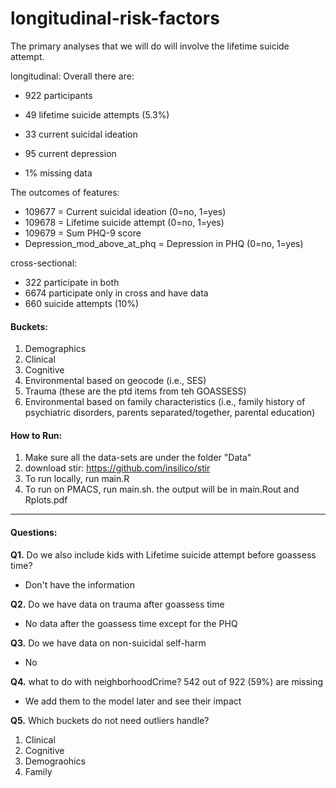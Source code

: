 # longitudinal-risk-factors

The primary analyses that we will do will involve the lifetime suicide attempt.

longitudinal:
Overall there are:

* 922 participants 
* 49 lifetime suicide attempts (5.3%)
* 33 current suicidal ideation  
* 95 current depression

* 1% missing data

The outcomes of features:

* 109677 = Current suicidal ideation (0=no, 1=yes)
* 109678 = Lifetime suicide attempt (0=no, 1=yes)
* 109679 = Sum PHQ-9 score
* Depression_mod_above_at_phq = Depression in PHQ (0=no, 1=yes)

cross-sectional:
* 322 participate in both 
* 6674 participate only in cross and have data
* 660 suicide attempts (10%)

#### Buckets:

1. Demographics
2. Clinical
3. Cognitive
4. Environmental based on geocode (i.e., SES)
5. Trauma (these are the ptd items from teh GOASSESS)
6. Environmental based on family characteristics (i.e., family history of psychiatric disorders, parents separated/together, parental education)


#### How to Run:
1. Make sure all the data-sets are under the folder "Data"
2. download stir: https://github.com/insilico/stir
3. To run locally, run main.R
4. To run on PMACS, run main.sh. the output will be in main.Rout and Rplots.pdf


  
---
####  Questions:
**Q1.** Do we also include kids with Lifetime suicide attempt before goassess time?  
  - Don't have the information  

**Q2.** Do we have data on trauma after goassess time  
  - No data after the goassess time except for the PHQ  

**Q3.** Do we have data on non-suicidal self-harm  
  - No  
  
**Q4.** what to do with neighborhoodCrime? 542 out of 922 (59%) are missing
  - We add them to the model later and see their impact 
  
**Q5.** Which buckets do not need outliers handle?  
   1. Clinical
   2. Cognitive
   3. Demograohics
   4. Family
  